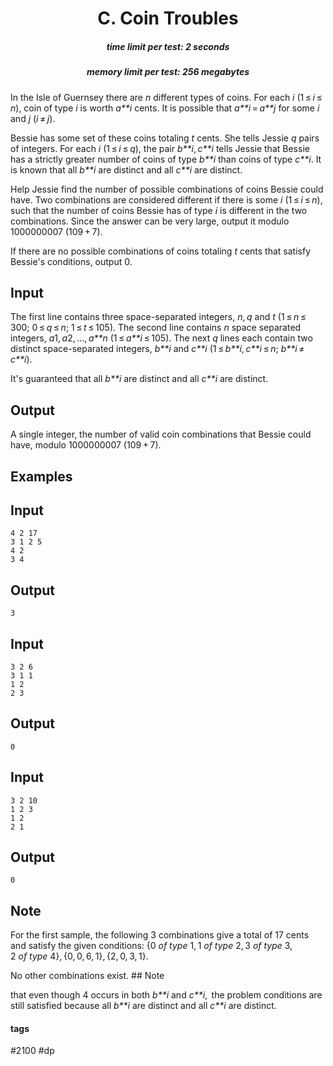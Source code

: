 <h1 style='text-align: center;'> C. Coin Troubles</h1>

<h5 style='text-align: center;'>time limit per test: 2 seconds</h5>
<h5 style='text-align: center;'>memory limit per test: 256 megabytes</h5>

In the Isle of Guernsey there are *n* different types of coins. For each *i* (1 ≤ *i* ≤ *n*), coin of type *i* is worth *a**i* cents. It is possible that *a**i* = *a**j* for some *i* and *j* (*i* ≠ *j*). 

Bessie has some set of these coins totaling *t* cents. She tells Jessie *q* pairs of integers. For each *i* (1 ≤ *i* ≤ *q*), the pair *b**i*, *c**i* tells Jessie that Bessie has a strictly greater number of coins of type *b**i* than coins of type *c**i*. It is known that all *b**i* are distinct and all *c**i* are distinct. 

Help Jessie find the number of possible combinations of coins Bessie could have. Two combinations are considered different if there is some *i* (1 ≤ *i* ≤ *n*), such that the number of coins Bessie has of type *i* is different in the two combinations. Since the answer can be very large, output it modulo 1000000007 (109 + 7). 

If there are no possible combinations of coins totaling *t* cents that satisfy Bessie's conditions, output 0.

## Input

The first line contains three space-separated integers, *n*, *q* and *t* (1 ≤ *n* ≤ 300; 0 ≤ *q* ≤ *n*; 1 ≤ *t* ≤ 105). The second line contains *n* space separated integers, *a*1, *a*2, ..., *a**n* (1 ≤ *a**i* ≤ 105). The next *q* lines each contain two distinct space-separated integers, *b**i* and *c**i* (1 ≤ *b**i*, *c**i* ≤ *n*; *b**i* ≠ *c**i*).

It's guaranteed that all *b**i* are distinct and all *c**i* are distinct.

## Output

A single integer, the number of valid coin combinations that Bessie could have, modulo 1000000007 (109 + 7).

## Examples

## Input


```
4 2 17  
3 1 2 5  
4 2  
3 4  

```
## Output


```
3  

```
## Input


```
3 2 6  
3 1 1  
1 2  
2 3  

```
## Output


```
0  

```
## Input


```
3 2 10  
1 2 3  
1 2  
2 1  

```
## Output


```
0  

```
## Note

For the first sample, the following 3 combinations give a total of 17 cents and satisfy the given conditions: {0 *of* *type* 1, 1 *of* *type* 2, 3 *of* *type* 3, 2 *of* *type* 4}, {0, 0, 6, 1}, {2, 0, 3, 1}.

No other combinations exist. ## Note

 that even though 4 occurs in both *b**i* and *c**i*,  the problem conditions are still satisfied because all *b**i* are distinct and all *c**i* are distinct.



#### tags 

#2100 #dp 